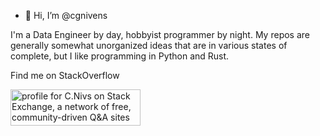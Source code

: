 - 👋 Hi, I’m @cgnivens

I'm a Data Engineer by day, hobbyist programmer by night. My repos are generally somewhat unorganized ideas that are in various states of complete,
but I like programming in Python and Rust.

Find me on StackOverflow

<a href="https://stackexchange.com/users/10688050/c-nivs"><img src="https://stackexchange.com/users/flair/10688050.png" width="208" height="58" alt="profile for C.Nivs on Stack Exchange, a network of free, community-driven Q&amp;A sites" title="profile for C.Nivs on Stack Exchange, a network of free, community-driven Q&amp;A sites" /></a>

<!---
cgnivens/cgnivens is a ✨ special ✨ repository because its `README.md` (this file) appears on your GitHub profile.
You can click the Preview link to take a look at your changes.
--->
